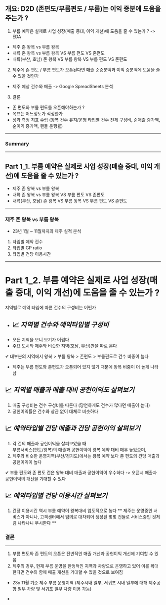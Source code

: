 ## 개요: D2D (존편도/부름편도 / 부름)는 이익 증분에 도움을 주는가 ?

1. 부름 예약은 실제로 사업 성장(매출 증대, 이익 개선)에 도움을 줄 수 있는가 ? -> EDA
* 제주 존 왕복 vs 부름 왕복
* 내륙 존 왕복 vs 부름 왕복 VS 부름 편도 VS 존편도
* 내륙(부산, 호남) 존 왕복 VS 부름 왕복 VS 부름 편도 VS 존편도

2. 제주에 존 편도 / 부름 편도가 오픈된다면 매출 순증분액과 이익 증분액에 도움을 줄 수 있을 것인가
* 제주 예상 건수와 매출 -> Google SpreadSheets 분석

3. 결론
* 존 편도와 부름 편도를 오픈해야하는가 ?
* 목표는 어느정도가 적정한가
* 성과 측정 지표 수립 (왕복 건수 유지/운행 타입별 건수 전체 구성비, 순매출 증가액, 순이익 증가액, 핸들 운행률)

---

### Summary

---
## Part 1_1. 부름 예약은 실제로 사업 성장(매출 증대, 이익 개선)에 도움을 줄 수 있는가 ?
* 제주 존 왕복 vs 부름 왕복
* 내륙 존 왕복 vs 부름 왕복 VS 부름 편도 VS 존편도
* 내륙(부산, 호남) 존 왕복 VS 부름 왕복 VS 부름 편도 VS 존편도

---

### 제주 존 왕복 vs 부름 왕복
* 23년 1월 ~ 11월까지의 제주 실적 분석
1. 타입별 예약 건수
2. 타입별 GP ratio
3. 타입별 건당 이용시간

---

# Part 1_2. 부름 예약은 실제로 사업 성장(매출 증대, 이익 개선)에 도움을 줄 수 있는가 ?
지역별로 예약 타입에 따른 건수의 구성비는 어떤가
* ## 📈 *지역별 건수와 예약타입별 구성비*
- 모든 지역을 보니 보기가 어렵다
- 주요 도시와 제주와 비슷한 지역(호남, 부산)만을 따로 본다

✔ 대부분의 지역에서 왕복 > 부름 왕복 > 존편도 > 부름편도로 건수 비중이 높다
- 제주는 부름 편도와 존편도가 오픈되어 있지 않기 때문에 왕복 비중이 더 높게 나타남

## 📈 *지역별 매출과 매출 대비 공헌이익도 살펴보기*
1. 매출 구성비는 건수 구성비를 따른다 (당연하게도 건수가 많다면 매출이 높다)
2. 공헌이익률은 건수와 상관 없이 대체로 비슷하다

## 📈 *예약타입별 건당 매출과 건당 공헌이익 살펴보기*
1. 각 건의 매출과 공헌이익을 살펴보았을 때   
   부름서비스(편도/왕복)의 매출과 공헌이익이 왕복 예약 대비 매우 높았으며,
3. 제주와 비슷한 운영지역(부산/경기도)에서는 왕복 예약 보다 존 편도의 건당 매출과 공헌이익이 높다

✔ 부름 편도와 존 편도 건은 왕복 대비 매출과 공헌이익이 우수하다 -> 오픈시 매출과 공헌이익의 개선을 기대할 수 있다

## 📈 *예약타입별 건당 이용시간 살펴보기*
1. 건당 이용시간 역시 부름 예약이 왕복대비 압도적으로 높다
** 제주는 운영중인 서비스가 아니나, 고객센터에서 임의로 대차되어 생성된 몇몇 건들로 서비스중인 것처럼 나타나니 무시한다 **

### 결론
---

1. 부름 편도와 존 편도의 오픈은 전반적인 매출 개선과 공헌이익 개선에 기여할 수 있음
2. 제주의 경우, 현재 부름 운영을 한정적인 지역과 차량으로 운영하고 있어 이를 확대한다면 건수와 함께 매출 개선을 기대할 수 있을 것으로 보여짐
- 23y 11월 기준 제주 부름 운영지역 (제주시내 일부, 서귀포 시내 일부에 대해 제주공항 일부 차량 및 서귀포 일부 차량 이용 가능)


* 
